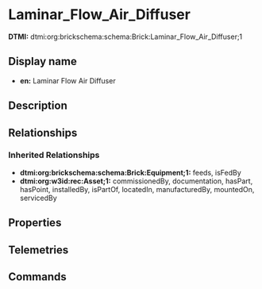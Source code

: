 # Laminar_Flow_Air_Diffuser
**DTMI:** dtmi:org:brickschema:schema:Brick:Laminar_Flow_Air_Diffuser;1
## Display name
- **en:** Laminar Flow Air Diffuser
## Description
## Relationships
### Inherited Relationships
* **dtmi:org:brickschema:schema:Brick:Equipment;1:** feeds, isFedBy
* **dtmi:org:w3id:rec:Asset;1:** commissionedBy, documentation, hasPart, hasPoint, installedBy, isPartOf, locatedIn, manufacturedBy, mountedOn, servicedBy
## Properties
## Telemetries
## Commands
